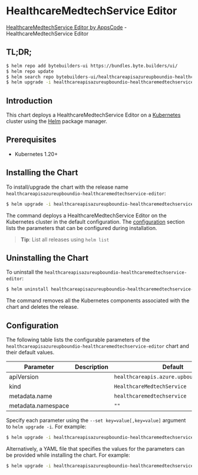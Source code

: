 # HealthcareMedtechService Editor

[HealthcareMedtechService Editor by AppsCode](https://byte.builders) - HealthcareMedtechService Editor

## TL;DR;

```bash
$ helm repo add bytebuilders-ui https://bundles.byte.builders/ui/
$ helm repo update
$ helm search repo bytebuilders-ui/healthcareapisazureupboundio-healthcaremedtechservice-editor --version=v0.4.18
$ helm upgrade -i healthcareapisazureupboundio-healthcaremedtechservice-editor bytebuilders-ui/healthcareapisazureupboundio-healthcaremedtechservice-editor -n default --create-namespace --version=v0.4.18
```

## Introduction

This chart deploys a HealthcareMedtechService Editor on a [Kubernetes](http://kubernetes.io) cluster using the [Helm](https://helm.sh) package manager.

## Prerequisites

- Kubernetes 1.20+

## Installing the Chart

To install/upgrade the chart with the release name `healthcareapisazureupboundio-healthcaremedtechservice-editor`:

```bash
$ helm upgrade -i healthcareapisazureupboundio-healthcaremedtechservice-editor bytebuilders-ui/healthcareapisazureupboundio-healthcaremedtechservice-editor -n default --create-namespace --version=v0.4.18
```

The command deploys a HealthcareMedtechService Editor on the Kubernetes cluster in the default configuration. The [configuration](#configuration) section lists the parameters that can be configured during installation.

> **Tip**: List all releases using `helm list`

## Uninstalling the Chart

To uninstall the `healthcareapisazureupboundio-healthcaremedtechservice-editor`:

```bash
$ helm uninstall healthcareapisazureupboundio-healthcaremedtechservice-editor -n default
```

The command removes all the Kubernetes components associated with the chart and deletes the release.

## Configuration

The following table lists the configurable parameters of the `healthcareapisazureupboundio-healthcaremedtechservice-editor` chart and their default values.

|     Parameter      | Description |                       Default                        |
|--------------------|-------------|------------------------------------------------------|
| apiVersion         |             | <code>healthcareapis.azure.upbound.io/v1beta1</code> |
| kind               |             | <code>HealthcareMedtechService</code>                |
| metadata.name      |             | <code>healthcaremedtechservice</code>                |
| metadata.namespace |             | <code>""</code>                                      |


Specify each parameter using the `--set key=value[,key=value]` argument to `helm upgrade -i`. For example:

```bash
$ helm upgrade -i healthcareapisazureupboundio-healthcaremedtechservice-editor bytebuilders-ui/healthcareapisazureupboundio-healthcaremedtechservice-editor -n default --create-namespace --version=v0.4.18 --set apiVersion=healthcareapis.azure.upbound.io/v1beta1
```

Alternatively, a YAML file that specifies the values for the parameters can be provided while
installing the chart. For example:

```bash
$ helm upgrade -i healthcareapisazureupboundio-healthcaremedtechservice-editor bytebuilders-ui/healthcareapisazureupboundio-healthcaremedtechservice-editor -n default --create-namespace --version=v0.4.18 --values values.yaml
```
